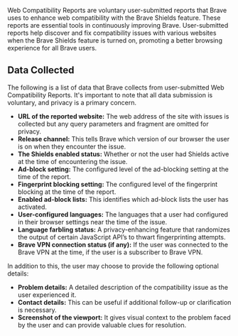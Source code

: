 Web Compatibility Reports are voluntary user-submitted reports that Brave uses to enhance web compatibility with the Brave Shields feature. These reports are essential tools in continuously improving Brave. User-submitted reports help discover and fix compatibility issues with various websites when the Brave Shields feature is turned on, promoting a better browsing experience for all Brave users.

## Data Collected

The following is a list of data that Brave collects from user-submitted Web Compatibility Reports. It's important to note that all data submission is voluntary, and privacy is a primary concern. 

- **URL of the reported website:** The web address of the site with issues is collected but any query parameters and fragment are omitted for privacy.
- **Release channel:** This tells Brave which version of our browser the user is on when they encounter the issue.
- **The Shields enabled status:** Whether or not the user had Shields active at the time of encountering the issue.
- **Ad-block setting:** The configured level of the ad-blocking setting at the time of the report.
- **Fingerprint blocking setting:** The configured level of the fingerprint blocking at the time of the report.
- **Enabled ad-block lists:** This identifies which ad-block lists the user has activated.
- **User-configured languages:** The languages that a user had configured in their browser settings near the time of the issue.
- **Language farbling status:** A privacy-enhancing feature that randomizes the output of certain JavaScript API’s to thwart fingerprinting attempts.
- **Brave VPN connection status (if any):** If the user was connected to the Brave VPN at the time, if the user is a subscriber to Brave VPN.

In addition to this, the user may choose to provide the following optional details:

- **Problem details:** A detailed description of the compatibility issue as the user experienced it.
- **Contact details:** This can be useful if additional follow-up or clarification is necessary.
- **Screenshot of the viewport:** It gives visual context to the problem faced by the user and can provide valuable clues for resolution.